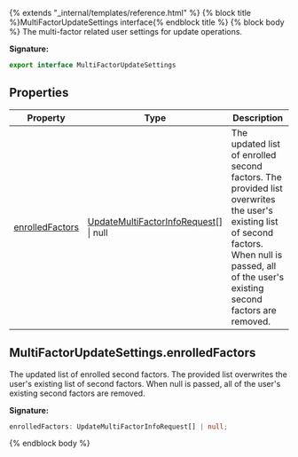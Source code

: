 {% extends "_internal/templates/reference.html" %}
{% block title %}MultiFactorUpdateSettings interface{% endblock title %}
{% block body %}
The multi-factor related user settings for update operations.

<b>Signature:</b>

```typescript
export interface MultiFactorUpdateSettings 
```

## Properties

|  Property | Type | Description |
|  --- | --- | --- |
|  [enrolledFactors](./firebase-admin.auth.multifactorupdatesettings.md#multifactorupdatesettingsenrolledfactors) | [UpdateMultiFactorInfoRequest](./firebase-admin.auth.updatemultifactorinforequest.md#updatemultifactorinforequest_interface)<!-- -->\[\] \| null | The updated list of enrolled second factors. The provided list overwrites the user's existing list of second factors. When null is passed, all of the user's existing second factors are removed. |

## MultiFactorUpdateSettings.enrolledFactors

The updated list of enrolled second factors. The provided list overwrites the user's existing list of second factors. When null is passed, all of the user's existing second factors are removed.

<b>Signature:</b>

```typescript
enrolledFactors: UpdateMultiFactorInfoRequest[] | null;
```
{% endblock body %}
